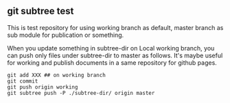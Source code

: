 ## git subtree test ##

This is test repository for using working branch as default, master branch as sub module for publication or something.

When you update something in subtree-dir on Local working branch, you can push only files under subtree-dir to master as follows.
It's maybe useful for working and publish documents in a same repository for github pages.

```
git add XXX ## on working branch
git commit
git push origin working
git subtree push -P ./subtree-dir/ origin master
```
